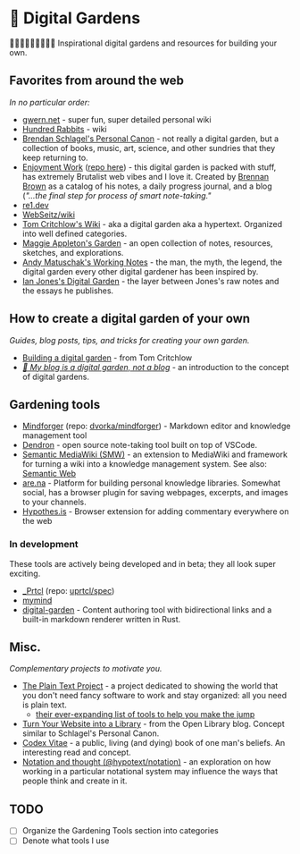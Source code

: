 # 🌿 Digital Gardens
🌻🌼🌺🌷🌿🍄🍄🌳🌱 Inspirational digital gardens and resources for building your own.

## Favorites from around the web
_In no particular order:_

- [gwern.net](https://www.gwern.net/index) - super fun, super detailed personal wiki
- [Hundred Rabbits](https://100r.co/site/home.html) - wiki
- [Brendan Schlagel's Personal Canon](https://www.brendanschlagel.com/canon/) - not really a digital garden, but a collection of books, music, art, science, and other sundries that they keep returning to.
- [Enjoyment Work](https://enjoyment-work.netlify.app/) ([repo here](https://github.com/brennanbrown/enjoyment-work)) - this digital garden is packed with stuff, has extremely Brutalist web vibes and I love it. Created by [Brennan Brown](https://github.com/brennanbrown) as a catalog of his notes, a daily progress journal, and a blog (_"...the final step for process of smart note-taking."_
- [re1.dev](https://re1.dev/wiki/)
- [WebSeitz/wiki](https://web.archive.org/web/20200525141016/http://webseitz.fluxent.com/wiki/FrontPage)
- [Tom Critchlow's Wiki](https://tomcritchlow.com/wiki) - aka a digital garden aka a hypertext. Organized into well defined categories.
- [Maggie Appleton's Garden](https://maggieappleton.com/garden) - an open collection of notes, resources, sketches, and explorations.
- [Andy Matuschak's Working Notes](https://notes.andymatuschak.org/About_these_notes) - the man, the myth, the legend, the digital garden every other digital gardener has been inspired by.
- [Ian Jones's Digital Garden](https://www.ianjones.us/digital-garden) - the layer between Jones's raw notes and the essays he publishes.

## How to create a digital garden of your own
_Guides, blog posts, tips, and tricks for creating your own garden._

- [Building a digital garden](https://tomcritchlow.com/2019/02/17/building-digital-garden/) - from Tom Critchlow
- [_🌱 My blog is a digital garden, not a blog_](https://joelhooks.com/digital-garden) - an introduction to the concept of digital gardens.

## Gardening tools
- [Mindforger](https://www.mindforger.com/) (repo: [dvorka/mindforger](https://github.com/dvorka/mindforger)) - Markdown editor and knowledge management tool
- [Dendron](https://dendron.so/) - open source note-taking tool built on top of VSCode.
- [Semantic MediaWiki (SMW)](https://www.semantic-mediawiki.org/wiki/Semantic_MediaWiki) - an extension to MediaWiki and framework for turning a wiki into a knowledge management system. See also: [Semantic Web](https://www.semantic-mediawiki.org/wiki/Special:MyLanguage/Semantic_Web)
- [are.na](https://are.na/) - Platform for building personal knowledge libraries. Somewhat social, has a browser plugin for saving webpages, excerpts, and images to your channels.
- [Hypothes.is](https://web.hypothes.is/) - Browser extension for adding commentary everywhere on the web

### In development
These tools are actively being developed and in beta; they all look super exciting.

- [\_Prtcl](https://www.uprtcl.io/) (repo: [uprtcl/spec](https://github.com/uprtcl/spec))
- [mymind](https://mymind.com/)
- [digital-garden](https://github.com/rust-adventure/digital-garden) - Content authoring tool with bidirectional links and a built-in markdown renderer written in Rust.

## Misc.
_Complementary projects to motivate you._

- [The Plain Text Project](https://plaintextproject.online/index.html) - a project dedicated to showing the world that you don't need fancy software to work and stay organized: all you need is plain text.
  - [their ever-expanding list of tools to help you make the jump](https://plaintextproject.online/tools.html)
- [Turn Your Website into a Library](https://blog.openlibrary.org/2018/05/06/turn-your-website-into-a-library/) - from the Open Library blog. Concept similar to Schlagel's Personal Canon.
- [Codex Vitae](https://paper.dropbox.com/doc/Codex-Vitae-rRJ8akyi4ky4Sdc8CQscV) - a public, living (and dying) book of one man's beliefs. An interesting read and concept.
- [Notation and thought (@hypotext/notation)](https://github.com/hypotext/notation) - an exploration on how working in a particular notational system may influence the ways that people think and create in it.

## TODO
- [ ] Organize the Gardening Tools section into categories
- [ ] Denote what tools I use
